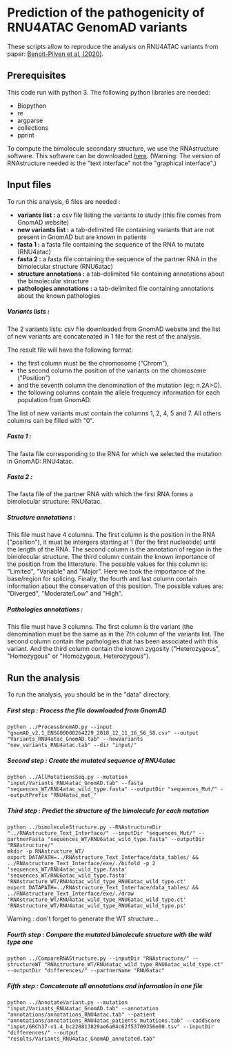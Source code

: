 # Prediction of the pathogenicity of RNU4ATAC GenomAD variants

These scripts allow to reproduce the analysis on RNU4ATAC variants from paper: [Benoit-Pilven et al, (2020)](https://journals.plos.org/plosone/article?id=10.1371/journal.pone.0235655).


## Prerequisites

This code run with python 3. The following python libraries are needed:
- Biopython
- re
- argparse
- collections
- pprint

To compute the bimolecule secondary structure, we use the RNAstructure software.
This software can be downloaded [here](https://rna.urmc.rochester.edu/RNAstructure.html).
(Warning: The version of RNAstructure needed is the "text interface" not the "graphical interface".)


## Input files

To run this analysis, 6 files are needed :
- **variants list :** a csv file listing the variants to study (this file comes from GnomAD website)
- **new variants list :** a tab-delimited file containing variants that are not present in GnomAD but are known in patients
- **fasta 1 :** a fasta file containing the sequence of the RNA to mutate (RNU4atac)
- **fasta 2 :** a fasta file containing the sequence of the partner RNA in the bimolecular structure (RNU6atac)
- **structure annotations :** a tab-delimited file containing annotations about the bimolecular structure
- **pathologies annotations :** a tab-delimited file containing annotations about the known pathologies


##### Variants lists :
The 2 variants lists: csv file downloaded from GnomAD website and the list of new variants are concatenated in 1 file 
for the rest of the analysis.

The result file will have the following format:
- the first column must be the chromosome ("Chrom"), 
- the second column the position of the variants on the chomosome 
("Position")
- and the seventh column the denomination of the mutation (eg: n.2A>C).
- the following columns contain the allele frequency information for each population from GnomAD. 

The list of new variants must contain the columns 1, 2, 4, 5 and 7. All others columns can be filled with "0".

##### Fasta 1 :
The fasta file corresponding to the RNA for which we selected the mutation in GnomAD: RNU4atac.

##### Fasta 2 :
The fasta file of the partner RNA with which the first RNA forms a bimolecular structure: RNU6atac.

##### Structure annotations :
This file must have 4 columns. The first column is the position in the RNA ("position"), it must be intergers
starting at 1 (for the first nucleotide) until the length of the RNA. The second column is the annotation of region
in the bimolecular structure. The third column contain the known importance of the position from the litterature.
The possible values for this column is: "Limited", "Variable" and "Major". Here we took the importance of the
base/region for splicing. Finally, the fourth and last column contain information about the conservation of this
position. The possible values are: "Diverged", "Moderate/Low" and "High".

##### Pathologies annotations :
This file must have 3 columns. The first column is the variant (the denomination must be the same as in the 7th
column of the variants list. The second column contain the pathologies that has been associated with this variant.
And the third column contain the known zygosity ("Heterozygous", "Homozygous" or "Homozygous, Heterozygous").



## Run the analysis

To run the analysis, you should be in the "data" directory.

##### First step : Process the file downloaded from GnomAD
```
python ../ProcessGnomAD.py --input "gnomAD_v2.1_ENSG00000264229_2018_12_11_16_56_58.csv" --output "Variants_RNU4atac_GnomAD.tab" --newVariants "new_variants_RNU4atac.tab" --dir "input/"
```

##### Second step : Create the mutated sequence of RNU4atac
```
python ../AllMutationsSeq.py --mutation "input/Variants_RNU4atac_GnomAD.tab" --fasta "sequences_WT/RNU4atac_wild_type.fasta" --outputDir "sequences_Mut/" --outputPrefix "RNU4atac_mut_"
```

##### Third step : Predict the structure of the bimolecule for each mutation
```
python ../bimoleculeStructure.py --RNAstructureDir "../RNAstructure_Text_Interface/" --inputDir "sequences_Mut/" --partnerFasta "sequences_WT/RNU6atac_wild_type.fasta" --outputDir "RNAstructure/"
mkdir -p RNAstructure_WT/
export DATAPATH=../RNAstructure_Text_Interface/data_tables/ && ../RNAstructure_Text_Interface/exe/./bifold -p 2 'sequences_WT/RNU4atac_wild_type.fasta' 'sequences_WT/RNU6atac_wild_type.fasta' 'RNAstructure_WT/RNU4atac_wild_type_RNU6atac_wild_type.ct'
export DATAPATH=../RNAstructure_Text_Interface/data_tables/ && ../RNAstructure_Text_Interface/exe/./draw 'RNAstructure_WT/RNU4atac_wild_type_RNU6atac_wild_type.ct' 'RNAstructure_WT/RNU4atac_wild_type_RNU6atac_wild_type.ps'
```
Warning : don't forget to generate the WT structure...

##### Fourth step : Compare the mutated bimolecule structure with the wild type one
```
python ../CompareRNAStructure.py --inputDir "RNAstructure/" --structureWT "RNAstructure_WT/RNU4atac_wild_type_RNU6atac_wild_type.ct" --outputDir "differences/" --partnerName "RNU6atac"
```

##### Fifth step : Concatenate all annotations and information in one file
```
python ../AnnotateVariant.py --mutation "input/Variants_RNU4atac_GnomAD.tab" --annotation "annotations/annotations_RNU4atac.tab" --patient "annotations/annotations_RNU4atac_patients_mutations.tab" --caddScore "input/GRCh37-v1.4_bc228813829ae6a04c62f53709356e00.tsv" --inputDir "differences/" --output "results/Variants_RNU4atac_GnomAD_annotated.tab"
```
